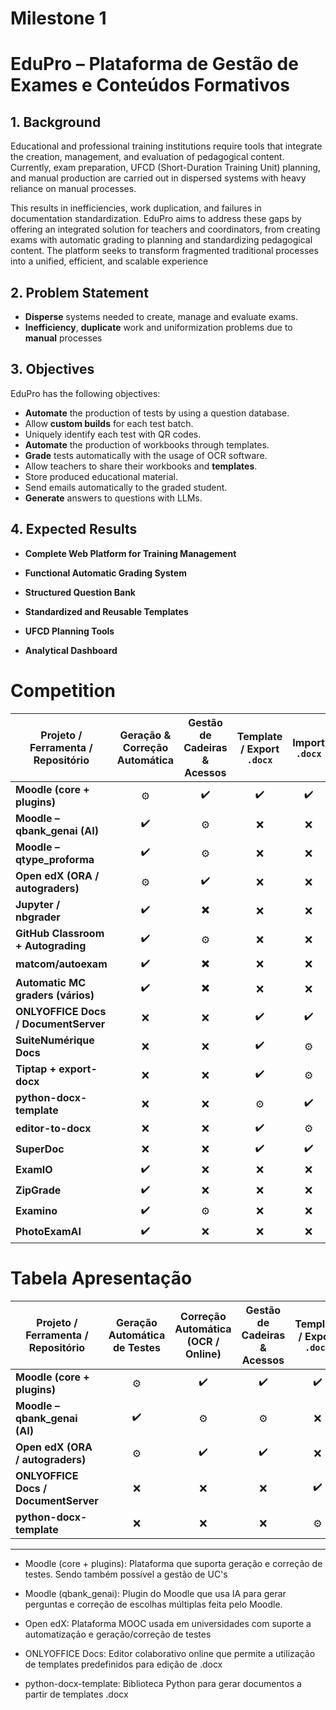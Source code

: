 # Milestone 1

# EduPro – Plataforma de Gestão de Exames e Conteúdos Formativos


## 1. Background

Educational and professional training institutions require tools that integrate the creation, management, and evaluation of pedagogical content. Currently, exam preparation, UFCD (Short-Duration Training Unit) planning, and manual production are carried out in dispersed systems with heavy reliance on manual processes.
 
This results in inefficiencies, work duplication, and failures in documentation standardization.
EduPro aims to address these gaps by offering an integrated solution for teachers and coordinators, from creating exams with automatic grading to planning and standardizing pedagogical content. The platform seeks to transform fragmented traditional processes into a unified, efficient, and scalable experience

## 2. Problem Statement

- **Disperse** systems needed to create, manage and evaluate exams.
- **Inefficiency**, **duplicate** work and uniformization problems due to **manual** processes

## 3. Objectives

EduPro has the following objectives:

- **Automate** the production of tests by using a question database.
- Allow **custom builds** for each test batch.
- Uniquely identify each test with QR codes.
- **Automate** the production of workbooks through templates.
- **Grade** tests automatically with the usage of OCR software.
- Allow teachers to share their workbooks and **templates**.
- Store produced educational material.
- Send emails automatically to the graded student.
- **Generate** answers to questions with LLMs.

## 4. Expected Results

- **Complete Web Platform for Training Management**

- **Functional Automatic Grading System**

- **Structured Question Bank**

- **Standardized and Reusable Templates**

- **UFCD Planning Tools**

- **Analytical Dashboard**


# Competition

| Projeto / Ferramenta / Repositório   | Geração & Correção Automática | Gestão de Cadeiras & Acessos | Template / Export `.docx` | Import `.docx` |
| ------------------------------------ | :---------------------------: | :--------------------------: | :-----------------------: | :------------: |
| **Moodle (core + plugins)**          |              ⚙️               |              ✔️              |            ✔️             |       ✔️       |
| **Moodle – qbank_genai (AI)**        |              ✔️               |              ⚙️              |            ❌             |       ❌       |
| **Moodle – qtype_proforma**          |              ✔️               |              ⚙️              |            ❌             |       ❌       |
| **Open edX (ORA / autograders)**     |              ⚙️               |              ✔️              |            ❌             |       ❌       |
| **Jupyter / nbgrader**               |              ✔️               |              ✖️              |            ❌             |       ❌       |
| **GitHub Classroom + Autograding**   |              ✔️               |              ⚙️              |            ❌             |       ❌       |
| **matcom/autoexam**                  |              ✔️               |              ✖️              |            ❌             |       ❌       |
| **Automatic MC graders (vários)**    |              ✔️               |              ✖️              |            ❌             |       ❌       |
| **ONLYOFFICE Docs / DocumentServer** |              ❌               |              ❌              |            ✔️             |       ✔️       |
| **SuiteNumérique Docs**              |              ❌               |              ❌              |            ✔️             |       ⚙️       |
| **Tiptap + export-docx**             |              ❌               |              ❌              |            ✔️             |       ⚙️       |
| **python-docx-template**             |              ❌               |              ❌              |            ⚙️             |       ✔️       |
| **editor-to-docx**                   |              ❌               |              ❌              |            ✔️             |       ⚙️       |
| **SuperDoc**                         |              ❌               |              ❌              |            ✔️             |       ✔️       |
| **ExamIO**                           |              ✔️               |              ❌              |            ❌             |       ❌       |
| **ZipGrade**                         |              ✔️               |              ❌              |            ❌             |       ❌       |
| **Examino**                          |              ✔️               |              ⚙️              |            ❌             |       ❌       |
| **PhotoExamAI**                      |              ✔️               |              ❌              |            ❌             |       ❌       |

# Tabela Apresentação

| Projeto / Ferramenta / Repositório   | Geração Automática de Testes | Correção Automática (OCR / Online) | Gestão de Cadeiras & Acessos | Template / Export `.docx` | Import `.docx` |
| ------------------------------------ | :--------------------------: | :--------------------------------: | :--------------------------: | :-----------------------: | :------------: |
| **Moodle (core + plugins)**          |              ⚙️              |                 ✔️                 |              ✔️              |            ✔️             |       ✔️       |
| **Moodle – qbank_genai (AI)**        |              ✔️              |                 ⚙️                 |              ⚙️              |            ❌             |       ❌       |
| **Open edX (ORA / autograders)**     |              ⚙️              |                 ✔️                 |              ✔️              |            ❌             |       ❌       |
| **ONLYOFFICE Docs / DocumentServer** |              ❌              |                 ❌                 |              ❌              |            ✔️             |       ✔️       |
| **python-docx-template**             |              ❌              |                 ❌                 |              ❌              |            ⚙️             |       ✔️       |

---

- Moodle (core + plugins): Plataforma que suporta geração e correção de testes. Sendo também possível a gestão de UC's

- Moodle (qbank_genai): Plugin do Moodle que usa IA para gerar perguntas e correção de escolhas múltiplas feita pelo Moodle.

- Open edX: Plataforma MOOC usada em universidades com suporte a automatização e geração/correção de testes

- ONLYOFFICE Docs: Editor colaborativo online que permite a utilização de templates predefinidos para edição de .docx

- python-docx-template: Biblioteca Python para gerar documentos a partir de templates .docx
